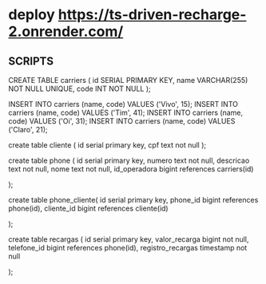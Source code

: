 

# deploy https://ts-driven-recharge-2.onrender.com/

## SCRIPTS
CREATE TABLE carriers (
  id SERIAL PRIMARY KEY,
  name VARCHAR(255) NOT NULL UNIQUE,
  code INT NOT NULL
);

INSERT INTO carriers (name, code) VALUES ('Vivo', 15);
INSERT INTO carriers (name, code) VALUES ('Tim', 41);
INSERT INTO carriers (name, code) VALUES ('Oi', 31);
INSERT INTO carriers (name, code) VALUES ('Claro', 21);


create table cliente (
	id serial primary key,
	cpf text not null
);



create table phone (
	id serial primary key,
	numero text not null,
	descricao text not null,
	nome text not null,
	id_operadora bigint references carriers(id)

);


create table phone_cliente(
	id serial primary key,
	phone_id bigint references phone(id),
	cliente_id bigint references cliente(id)

);


create table recargas (
	id serial primary key,
	valor_recarga bigint not null,
	telefone_id bigint references phone(id),
	registro_recargas timestamp not null

);